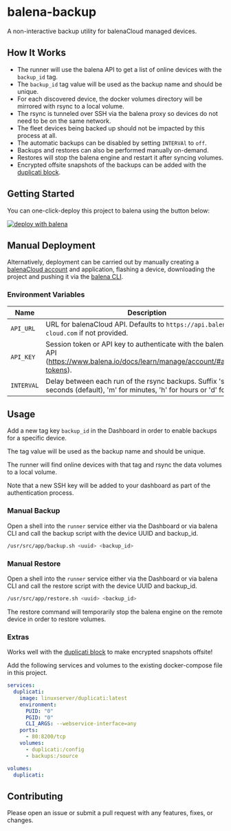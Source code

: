 # balena-backup

A non-interactive backup utility for balenaCloud managed devices.

## How It Works

- The runner will use the balena API to get a list of online devices with the `backup_id` tag.
- The `backup_id` tag value will be used as the backup name and should be unique.
- For each discovered device, the docker volumes directory will be mirrored with rsync to a local volume.
- The rsync is tunneled over SSH via the balena proxy so devices do not need to be on the same network.
- The fleet devices being backed up should not be impacted by this process at all.
- The automatic backups can be disabled by setting `INTERVAl` to `off`.
- Backups and restores can also be performed manually on-demand.
- Restores will stop the balena engine and restart it after syncing volumes.
- Encrypted offsite snapshots of the backups can be added with the [duplicati block](https://github.com/klutchell/balenablocks-duplicati).

## Getting Started

You can one-click-deploy this project to balena using the button below:

[![deploy with balena](https://www.balena.io/deploy.svg)](https://dashboard.balena-cloud.com/deploy?repoUrl=https://github.com/balena-io-playground/balena-backup)

## Manual Deployment

Alternatively, deployment can be carried out by manually creating a [balenaCloud account](https://dashboard.balena-cloud.com) and application,
flashing a device, downloading the project and pushing it via the [balena CLI](https://github.com/balena-io/balena-cli).

### Environment Variables

| Name       | Description                                                                                                                           |
| ---------- | ------------------------------------------------------------------------------------------------------------------------------------- |
| `API_URL`  | URL for balenaCloud API. Defaults to `https://api.balena-cloud.com` if not provided.                                                  |
| `API_KEY`  | Session token or API key to authenticate with the balenaCloud API (<https://www.balena.io/docs/learn/manage/account/#access-tokens>). |
| `INTERVAL` | Delay between each run of the rsync backups. Suffix 's' for seconds (default), 'm' for minutes, 'h' for hours or 'd' for days.        |

## Usage

Add a new tag key `backup_id` in the Dashboard in order to enable backups for a specific device.

The tag value will be used as the backup name and should be unique.

The runner will find online devices with that tag and rsync the data volumes to a local volume.

Note that a new SSH key will be added to your dashboard as part of the authentication process.

### Manual Backup

Open a shell into the `runner` service either via the Dashboard or
via balena CLI and call the backup script with the device UUID and backup_id.

```bash
/usr/src/app/backup.sh <uuid> <backup_id>
```

### Manual Restore

Open a shell into the `runner` service either via the Dashboard or
via balena CLI and call the restore script with the device UUID and backup_id.

```bash
/usr/src/app/restore.sh <uuid> <backup_id>
```

The restore command will temporarily stop the balena engine on the remote device in order to restore volumes.

### Extras

Works well with the [duplicati block](https://github.com/klutchell/balenablocks-duplicati) to make encrypted snapshots offsite!

Add the following services and volumes to the existing docker-compose file in this project.

```yaml
services:
  duplicati:
    image: linuxserver/duplicati:latest
    environment:
      PUID: "0"
      PGID: "0"
      CLI_ARGS: --webservice-interface=any
    ports:
      - 80:8200/tcp
    volumes:
      - duplicati:/config
      - backups:/source

volumes:
  duplicati:
```

## Contributing

Please open an issue or submit a pull request with any features, fixes, or changes.
